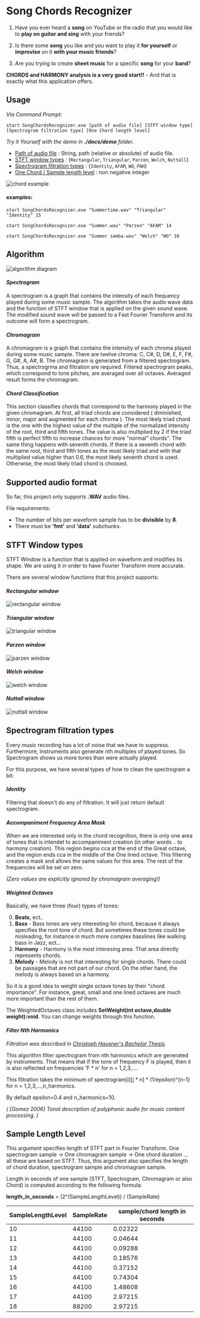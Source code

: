 ﻿# Song Chords Recognizer    

1) Have you ever heard a **song** on YouTube or the radio
that you would like to **play on guitar and sing** with your friends? 

2) Is there some **song** you like and you want to play it **for yourself** or **improvise** on it **with your music friends**?

3) Are you trying to create **sheet music** for a specific **song** for your **band**?

**CHORDS and HARMONY analysis is a very good start!!** - And that is exactly what this application offers.


## Usage
*Via Command Prompt:*

```batch
start SongChordsRecognizer.exe [path of audio file] [STFT window type] [Spectrogram filtration type] [One Chord length level]
```
*Try it Yourself with the demo in **./docs/demo** folder*.

 - [Path of audio file](#Supported-audio-format) : String, path (relative or absolute) of audio file.
 - [STFT window types](#STFT-Window-types)  : {```Rectangular```, ```Triangular```, ```Parzen```, ```Welch```, ```Nuttall```}
 - [Spectrogram filtration types](#Spectrogram-filtration-types) : {```Identity```, ```AFAM```, ```WO```, ```FNH```}
 - [One Chord / Sample length level](#Sample-Length-Level) : non negative integer

![chord example](./docs/imgs/chords.jpg)

#### examples:
```batch
start SongChordsRecognizer.exe "Summertime.wav" "Triangular" "Identity" 15
```

```batch
start SongChordsRecognizer.exe "Summer.wav" "Parzen" "AFAM" 14
```

```batch
start SongChordsRecognizer.exe "Summer samba.wav" "Welch" "WO" 16
```


## Algorithm
![algorithm diagram](./docs/imgs/algorithm_diagram.jpg)

#### ***Spectrogram***
A spectrogram is a graph that contains the intensity of each frequency played during some music sample.
The algorithm takes the audio wave data and the function of STFT window that is applied on the given sound wave.
The modified sound wave will be passed to a Fast Fourier Transform and its outcome will form a spectrogram. 

#### ***Chromagram***
A chromagram is a graph that contains the intensity of each chroma played during some music sample.
There are twelve chroma: C, C#, D, D#, E, F, F#, G, G#, A, A#, B.
The chromagram is generated from a filtered spectrogram.
Thus, a spectrogrma and filtration are required.
Filtered spectrogram peaks, which correspond to tone pitches, are averaged over all octaves.
Averaged result forms the chromagram.

#### ***Chord Classification***
This section classifies chords that correspond to the harmony played in the given chromagram. 
At first, all triad chords are considered ( diminished, minor, major and augmented for each chroma ).
The most likely triad chord is the one with the highest value of the multiple of the normalized intensity of the root, third and fifth tones.
The value is also multiplied by 2 if the triad fifth is perfect fifth to increase chances for more "normal" chords". 
The same thing happens with seventh chords.
If there is a seventh chord with the same root, third and fifth tones as the most likely triad and with that multiplied value higher than 0.6, the most likely seventh chord is used.
Otherwise, the most likely triad chord is choosed.

## Supported audio format
So far, this project only supports **.WAV** audio files.

File requirements:
- The number of bits per waveform sample has to be **divisible** by **8**.
- There must be **'fmt'** and **'data'** subchunks.

## STFT Window types 
STFT Window is a function that is applied on waveform and modifies its shape.
We are using it in order to have Fourier Transform more accurate.

There are several window functions that this project supports:
#### ***Rectangular window***
![rectangular window](./docs/imgs/rectangular_window.jpg)
#### ***Triangular window***
![triangular window](./docs/imgs/triangular_window.jpg)
#### ***Parzen window***
![parzen window](./docs/imgs/parzen_window.jpg)
#### ***Welch window***
![welch window](./docs/imgs/welch_window.jpg)
#### ***Nuttall window***
![nuttall window](./docs/imgs/nuttall_window.jpg)

## Spectrogram filtration types
Every music recording has a lot of noise that we have to suppress.
Furthermore, instruments also generate nth multiples of played tones.
So Spectrogram shows us more tones than were actually played. 

For this purpose, we have several types of how to clean the spectrogram a bit:

#### ***Identity***
Filtering that doesn't do any of filtration. It will just return default spectrogram. 

#### ***Accompaniment Frequency Area Mask***
When we are interested only in the chord recognition, there is only one area of tones that is intendet to accompaniment creation (in other words .. to harmony creation).
This region begins cca at the end of the Great octave, and the region ends cca in the middle of the One lined octave.
This filtering creates a mask and allows the same values for this area.
The rest of the frequencies will be set on zero. 

*(Zero values are explicitly ignored by chromagram averaging!)*

#### ***Weighted Octaves***
Basically, we have three (four) types of tones: 

 0) **Beats**, ect..
 1) **Bass** - Bass tones are very interesting for chord, because it always specifies the root tone of chord. But sometimes these tones could be misleading, for instance in much more complex basslines like walking bass in Jazz, ect...
 2) **Harmony** - Harmony is the most interesing area. That area directly represents chords. 
 3) **Melody** - Melody is not that interesting for single chords. There could be passages that are not part of our chord. On the other hand, the melody is always based on a harmony. 

So it is a good idea to weight single octave tones by their "chord importance". For instance, great, small and one lined octaves are
much more important than the rest of them.

The WeightedOctaves class includes **SetWeight(int octave,double weight):void**.
You can change weights through this function.

#### ***Filter Nth Harmonics***
*Filtration was described in [Christoph Hausner's Bachelor Thesis](https://www.fim.uni-passau.de/fileadmin/dokumente/fakultaeten/fim/lehrstuhl/sauer/geyer/BA_MA_Arbeiten/BA-HausnerChristoph-201409.pdf).*

This algorithm filter spectrogram from nth harmonics which are generated by instruments.
That means that if the tone of frequency F is played, then it is also reflected on frequencies 'F * n' for n = 1,2,3,....

This filtration takes the minimum of spectrogram[i][j * n] * (1/epsilon)^{n-1} for n = 1,2,3,...,n_harmonics.

By default epsilon=0.4 and n_harmonics=10.

*( [Gomez 2006] Tonal description of polyphonic audio for music content processing. )*

## Sample Length Level

This argument specifies length of STFT part in Fourier Transform. One spectrogram sample -> One chromagram sample -> One chord duration ... all these are based on STFT. 
Thus, this argument also specifies the length of chord duration, spectrogram sample and chromagram sample.

Length in seconds of one sample (STFT, Spectrogram, Chromagram or also Chord) is computed according to the following formula:

**length_in_seconds** = (2^(SampleLengthLevel)) / (SampleRate)

|SampleLengthLevel|SampleRate|sample/chord length in seconds|
|---|---|---|
| 10  | 44100  | 0.02322  |
| 11  | 44100  | 0.04644  |
| 12  | 44100  | 0.09288  |
| 13  | 44100  | 0.18576  |
| 14  | 44100  | 0.37152  |
| 15  | 44100  | 0.74304  |
| 16  | 44100  | 1.48608  |
| 17  | 44100  | 2.97215  |
| 18  | 88200  | 2.97215  |








